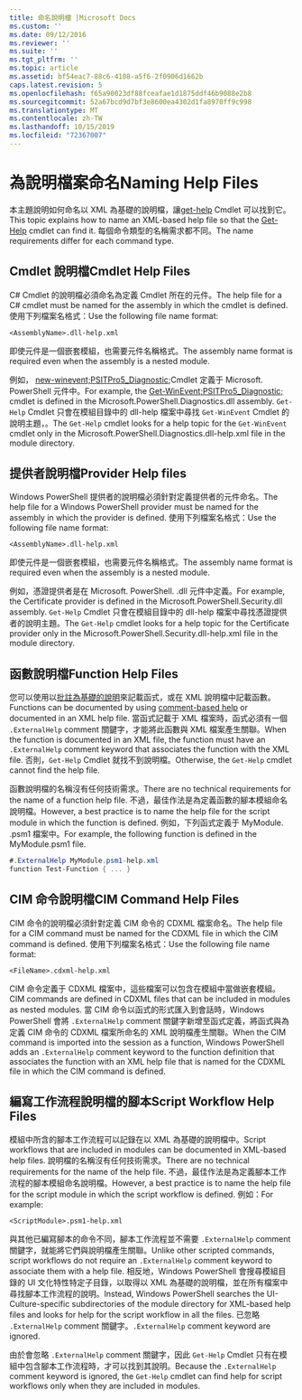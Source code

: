```yaml
---
title: 命名說明檔 |Microsoft Docs
ms.custom: ''
ms.date: 09/12/2016
ms.reviewer: ''
ms.suite: ''
ms.tgt_pltfrm: ''
ms.topic: article
ms.assetid: bf54eac7-88c6-4108-a5f6-2f0906d1662b
caps.latest.revision: 5
ms.openlocfilehash: f65a90023df88fceafae1d1875ddf46b9088e2b8
ms.sourcegitcommit: 52a67bcd9d7bf3e8600ea4302d1fa8970ff9c998
ms.translationtype: MT
ms.contentlocale: zh-TW
ms.lasthandoff: 10/15/2019
ms.locfileid: "72367007"
---
```

# <a name="naming-help-files"></a><span data-ttu-id="06830-102">為說明檔案命名</span><span class="sxs-lookup"><span data-stu-id="06830-102">Naming Help Files</span></span>

<span data-ttu-id="06830-103">本主題說明如何命名以 XML 為基礎的說明檔，讓[get-help](/powershell/module/Microsoft.PowerShell.Core/Get-Help) Cmdlet 可以找到它。</span><span class="sxs-lookup"><span data-stu-id="06830-103">This topic explains how to name an XML-based help file so that the [Get-Help](/powershell/module/Microsoft.PowerShell.Core/Get-Help) cmdlet can find it.</span></span> <span data-ttu-id="06830-104">每個命令類型的名稱需求都不同。</span><span class="sxs-lookup"><span data-stu-id="06830-104">The name requirements differ for each command type.</span></span>

## <a name="cmdlet-help-files"></a><span data-ttu-id="06830-105">Cmdlet 說明檔</span><span class="sxs-lookup"><span data-stu-id="06830-105">Cmdlet Help Files</span></span>

<span data-ttu-id="06830-106">C# Cmdlet 的說明檔必須命名為定義 Cmdlet 所在的元件。</span><span class="sxs-lookup"><span data-stu-id="06830-106">The help file for a C# cmdlet must be named for the assembly in which the cmdlet is defined.</span></span> <span data-ttu-id="06830-107">使用下列檔案名格式：</span><span class="sxs-lookup"><span data-stu-id="06830-107">Use the following file name format:</span></span>

```
<AssemblyName>.dll-help.xml
```

<span data-ttu-id="06830-108">即使元件是一個嵌套模組，也需要元件名稱格式。</span><span class="sxs-lookup"><span data-stu-id="06830-108">The assembly name format is required even when the assembly is a nested module.</span></span>

<span data-ttu-id="06830-109">例如， [new-winevent;PSITPro5_Diagnostic;](/powershell/module/Microsoft.PowerShell.Diagnostics/Get-WinEvent)Cmdlet 定義于 Microsoft. PowerShell 元件中。</span><span class="sxs-lookup"><span data-stu-id="06830-109">For example, the [Get-WinEvent;PSITPro5_Diagnostic;](/powershell/module/Microsoft.PowerShell.Diagnostics/Get-WinEvent) cmdlet is defined in the Microsoft.PowerShell.Diagnostics.dll assembly.</span></span> <span data-ttu-id="06830-110">`Get-Help` Cmdlet 只會在模組目錄中的 dll-help 檔案中尋找 `Get-WinEvent` Cmdlet 的說明主題，。</span><span class="sxs-lookup"><span data-stu-id="06830-110">The `Get-Help` cmdlet looks for a help topic for the `Get-WinEvent` cmdlet only in the Microsoft.PowerShell.Diagnostics.dll-help.xml file in the module directory.</span></span>

## <a name="provider-help-files"></a><span data-ttu-id="06830-111">提供者說明檔</span><span class="sxs-lookup"><span data-stu-id="06830-111">Provider Help files</span></span>

<span data-ttu-id="06830-112">Windows PowerShell 提供者的說明檔必須針對定義提供者的元件命名。</span><span class="sxs-lookup"><span data-stu-id="06830-112">The help file for a Windows PowerShell provider must be named for the assembly in which the provider is defined.</span></span> <span data-ttu-id="06830-113">使用下列檔案名格式：</span><span class="sxs-lookup"><span data-stu-id="06830-113">Use the following file name format:</span></span>

```
<AssemblyName>.dll-help.xml
```

<span data-ttu-id="06830-114">即使元件是一個嵌套模組，也需要元件名稱格式。</span><span class="sxs-lookup"><span data-stu-id="06830-114">The assembly name format is required even when the assembly is a nested module.</span></span>

<span data-ttu-id="06830-115">例如，憑證提供者是在 Microsoft. PowerShell. .dll 元件中定義。</span><span class="sxs-lookup"><span data-stu-id="06830-115">For example, the Certificate provider is defined in the Microsoft.PowerShell.Security.dll assembly.</span></span> <span data-ttu-id="06830-116">`Get-Help` Cmdlet 只會在模組目錄中的 dll-help 檔案中尋找憑證提供者的說明主題。</span><span class="sxs-lookup"><span data-stu-id="06830-116">The `Get-Help` cmdlet looks for a help topic for the Certificate provider only in the Microsoft.PowerShell.Security.dll-help.xml file in the module directory.</span></span>

## <a name="function-help-files"></a><span data-ttu-id="06830-117">函數說明檔</span><span class="sxs-lookup"><span data-stu-id="06830-117">Function Help Files</span></span>

<span data-ttu-id="06830-118">您可以使用以[批註為基礎的說明](/powershell/module/microsoft.powershell.core/about/about_comment_based_help)來記載函式，或在 XML 說明檔中記載函數。</span><span class="sxs-lookup"><span data-stu-id="06830-118">Functions can be documented by using [comment-based help](/powershell/module/microsoft.powershell.core/about/about_comment_based_help) or documented in an XML help file.</span></span> <span data-ttu-id="06830-119">當函式記載于 XML 檔案時，函式必須有一個 `.ExternalHelp` comment 關鍵字，才能將此函數與 XML 檔案產生關聯。</span><span class="sxs-lookup"><span data-stu-id="06830-119">When the function is documented in an XML file, the function must have an `.ExternalHelp` comment keyword that associates the function with the XML file.</span></span> <span data-ttu-id="06830-120">否則，`Get-Help` Cmdlet 就找不到說明檔。</span><span class="sxs-lookup"><span data-stu-id="06830-120">Otherwise, the `Get-Help` cmdlet cannot find the help file.</span></span>

<span data-ttu-id="06830-121">函數說明檔的名稱沒有任何技術需求。</span><span class="sxs-lookup"><span data-stu-id="06830-121">There are no technical requirements for the name of a function help file.</span></span> <span data-ttu-id="06830-122">不過，最佳作法是為定義函數的腳本模組命名說明檔。</span><span class="sxs-lookup"><span data-stu-id="06830-122">However, a best practice is to name the help file for the script module in which the function is defined.</span></span> <span data-ttu-id="06830-123">例如，下列函式定義于 MyModule. .psm1 檔案中。</span><span class="sxs-lookup"><span data-stu-id="06830-123">For example, the following function is defined in the MyModule.psm1 file.</span></span>

```csharp
#.ExternalHelp MyModule.psm1-help.xml
function Test-Function { ... }
```

## <a name="cim-command-help-files"></a><span data-ttu-id="06830-124">CIM 命令說明檔</span><span class="sxs-lookup"><span data-stu-id="06830-124">CIM Command Help Files</span></span>

<span data-ttu-id="06830-125">CIM 命令的說明檔必須針對定義 CIM 命令的 CDXML 檔案命名。</span><span class="sxs-lookup"><span data-stu-id="06830-125">The help file for a CIM command must be named for the CDXML file in which the CIM command is defined.</span></span> <span data-ttu-id="06830-126">使用下列檔案名格式：</span><span class="sxs-lookup"><span data-stu-id="06830-126">Use the following file name format:</span></span>

```
<FileName>.cdxml-help.xml
```

<span data-ttu-id="06830-127">CIM 命令定義于 CDXML 檔案中，這些檔案可以包含在模組中當做嵌套模組。</span><span class="sxs-lookup"><span data-stu-id="06830-127">CIM commands are defined in CDXML files that can be included in modules as nested modules.</span></span> <span data-ttu-id="06830-128">當 CIM 命令以函式的形式匯入到會話時，Windows PowerShell 會將 `.ExternalHelp` comment 關鍵字新增至函式定義，將函式與為定義 CIM 命令的 CDXML 檔案所命名的 XML 說明檔產生關聯。</span><span class="sxs-lookup"><span data-stu-id="06830-128">When the CIM command is imported into the session as a function, Windows PowerShell adds an `.ExternalHelp` comment keyword to the function definition that associates the function with an XML help file that is named for the CDXML file in which the CIM command is defined.</span></span>

## <a name="script-workflow-help-files"></a><span data-ttu-id="06830-129">編寫工作流程說明檔的腳本</span><span class="sxs-lookup"><span data-stu-id="06830-129">Script Workflow Help Files</span></span>

<span data-ttu-id="06830-130">模組中所含的腳本工作流程可以記錄在以 XML 為基礎的說明檔中。</span><span class="sxs-lookup"><span data-stu-id="06830-130">Script workflows that are included in modules can be documented in XML-based help files.</span></span> <span data-ttu-id="06830-131">說明檔的名稱沒有任何技術需求。</span><span class="sxs-lookup"><span data-stu-id="06830-131">There are no technical requirements for the name of the help file.</span></span> <span data-ttu-id="06830-132">不過，最佳作法是為定義腳本工作流程的腳本模組命名說明檔。</span><span class="sxs-lookup"><span data-stu-id="06830-132">However, a best practice is to name the help file for the script module in which the script workflow is defined.</span></span> <span data-ttu-id="06830-133">例如：</span><span class="sxs-lookup"><span data-stu-id="06830-133">For example:</span></span>

```
<ScriptModule>.psm1-help.xml
```

<span data-ttu-id="06830-134">與其他已編寫腳本的命令不同，腳本工作流程並不需要 `.ExternalHelp` comment 關鍵字，就能將它們與說明檔產生關聯。</span><span class="sxs-lookup"><span data-stu-id="06830-134">Unlike other scripted commands, script workflows do not require an `.ExternalHelp` comment keyword to associate them with a help file.</span></span> <span data-ttu-id="06830-135">相反地，Windows PowerShell 會搜尋模組目錄的 UI 文化特性特定子目錄，以取得以 XML 為基礎的說明檔，並在所有檔案中尋找腳本工作流程的說明。</span><span class="sxs-lookup"><span data-stu-id="06830-135">Instead, Windows PowerShell searches the UI-Culture-specific subdirectories of the module directory for XML-based help files and looks for help for the script workflow in all the files.</span></span> <span data-ttu-id="06830-136">已忽略 `.ExternalHelp` comment 關鍵字。</span><span class="sxs-lookup"><span data-stu-id="06830-136">`.ExternalHelp` comment keyword are ignored.</span></span>

<span data-ttu-id="06830-137">由於會忽略 `.ExternalHelp` comment 關鍵字，因此 `Get-Help` Cmdlet 只有在模組中包含腳本工作流程時，才可以找到其說明。</span><span class="sxs-lookup"><span data-stu-id="06830-137">Because the `.ExternalHelp` comment keyword is ignored, the `Get-Help` cmdlet can find help for script workflows only when they are included in modules.</span></span>